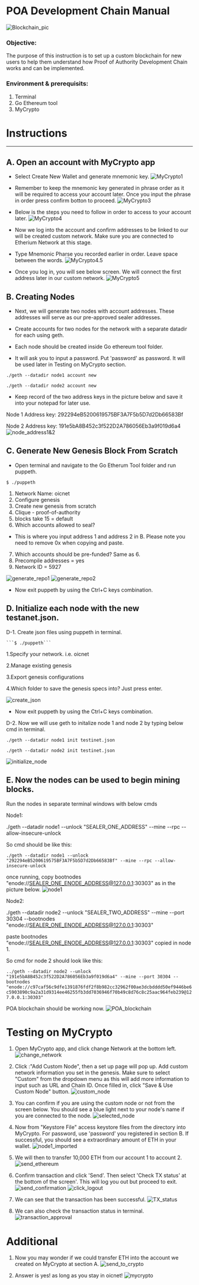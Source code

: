 # POA Development Chain Manual


![Blockchain_pic](./POA_pics/blockchain-pic.jpg)


### Objective:
The purpose of this instruction is to set up a custom blockchain for new users to help them understand how Proof of Authority Development Chain works and can be implemented.

### Environment & prerequisits:
1. Terminal 
2. Go Ethereum tool
3. MyCrypto

# Instructions
---
## A. Open an account with MyCrypto app

* Select Create New Wallet and generate mnemonic key.
![MyCrypto1](./POA_pics/MyCrypto1.png)

* Remember to keep the mnemonic key generated in phrase order as it will be required to access your account later. Once you input the phrase in order press confirm botton to proceed.
![MyCrypto3](./POA_pics/MyCrypto3.png)

* Below is the steps you need to follow in order to access to your account later.
![MyCrypto4](./POA_pics/MyCrypto4.png)

* Now we log into the account and confirm addresses to be linked to our will be created custom network. Make sure you are connected to Etherium Network at this stage. 
* Type Mnemonic Pharse you recorded earlier in order. Leave space between the words.
![MyCrypto4.5](./POA_pics/MyCrypto4.5.png)

* Once you log in, you will see below screen. We will connect the first address later in our custom network. 
![MyCrypto5](./POA_pics/MyCrypto5.png)


## B. Creating Nodes
* Next, we will generate two nodes with account addresses. These addresses will serve as our pre-approved sealer addresses.

* Create accounts for two nodes for the network with a separate datadir for each using geth.

* Each node should be created inside Go ethereum tool folder.

* It will ask you to input a password. Put 'password' as password. It will be used later in Testing on MyCrypto section.

```./geth --datadir node1 account new```

```./geth --datadir node2 account new```

* Keep record of the two address keys in the picture below and save it into your notepad for later use. 

Node 1 Address key:  292294eB5200619575BF3A7F5b5D7d2Db66583Bf

Node 2 Address key: 191e5bA8B452c3f522D2A786056Eb3a9f019d6a4
![node_address1&2](./POA_pics/node_address_1&2.png)

## C. Generate New Genesis Block From Scratch 

* Open terminal and navigate to the Go Etherum Tool folder and run puppeth.

```$ ./puppeth```

1. Network Name: oicnet
2. Configure genesis
3. Create new genesis from scratch
4. Clique - proof-of-authority
5. blocks take 15 = default
6. Which accounts allowed to seal?
* This is where you input address 1 and address 2 in B. Please note you need to remove 0x when copying and paste.
7. Which accounts should be pre-funded? Same as 6.
8. Precompile addresses = yes
9. Network ID = 5927

![generate_repo1](./POA_pics/generate_repo1.png)
![generate_repo2](./POA_pics/generate_repo2.png)

* Now exit puppeth by using the Ctrl+C keys combination.

## D. Initialize each node with the new testanet.json.

D-1. Create json files using puppeth in terminal. 

    ```$ ./puppeth```

1.Specify your network. i.e. oicnet

2.Manage existing genesis

3.Export genesis configurations

4.Which folder to save the genesis specs into? Just press enter. 

![create_json](./POA_pics/create_json.png)

* Now exit puppeth by using the Ctrl+C keys combination. 

D-2. Now we will use geth to initalize node 1 and node 2 by typing below cmd in terminal.

```./geth --datadir node1 init testinet.json```

```./geth --datadir node2 init testinet.json```

![initialize_node](./POA_pics/initialize_node.png)

## E. Now the nodes can be used to begin mining blocks.

Run the nodes in separate terminal windows with below cmds

Node1:

./geth --datadir node1 --unlock "SEALER_ONE_ADDRESS" --mine --rpc --allow-insecure-unlock

So cmd should be like this:

```./geth --datadir node1 --unlock "292294eB5200619575BF3A7F5b5D7d2Db66583Bf" --mine --rpc --allow-insecure-unlock```

once running, copy bootnodes "enode://SEALER_ONE_ENODE_ADDRESS@127.0.0.1:30303" as in the picture below.
![node1](./POA_pics/node1.png)

Node2:

./geth --datadir node2 --unlock "SEALER_TWO_ADDRESS" --mine --port 30304 --bootnodes "enode://SEALER_ONE_ENODE_ADDRESS@127.0.0.1:30303"

paste bootnodes "enode://SEALER_ONE_ENODE_ADDRESS@127.0.0.1:30303" copied in node 1.

So cmd for node 2 should look like this:

```../geth --datadir node2 --unlock "191e5bA8B452c3f522D2A786056Eb3a9f019d6a4" --mine --port 30304 --bootnodes "enode://c97caf56c9dfe1391876fdf2f8b982cc32962f00ae3dcbdddd50ef9446be6c5903890c9a2a31d9314ee46255fb3dd7036946f70b49c8d76c8c25aac964feb239@127.0.0.1:30303"```

POA blockchain should be working now.
![POA_blockchain](./POA_pics/connected_node.png)

# Testing on MyCrypto

1. Open MyCrypto app, and click change Network at the bottom left.
![change_network](./POA_pics/change_network.png)

2. Click :"Add Custom Node", then a set up page will pop up. Add custom network information you set in the genesis. Make sure to select "Custom" from the dropdown menu as this will add more information to input such as URL and Chain ID. Once filled in, click "Save & Use Custom Node" button. 
![custom_node](./POA_pics/custom_node.png)

3. You can confirm if you are using the custom node or not from the screen below. You should see a blue light next to your node's name if you are connected to the node.
![selected_node](./POA_pics/selected_node.png)

4. Now from "Keystore File" access keystore files from the directory into MyCrypto. For password, use 'password' you registered in section B. If successful, you should see a extraordinary amount of ETH in your wallet. 
![node1_imported](./POA_pics/node1_imported.png)

5. We will then to transfer 10,000 ETH from our account 1 to account 2.
![send_ethereum](./POA_pics/send_ethereum.png)

6. Confirm transaction and click 'Send'. Then select 'Check TX status' at the bottom of the screen'. This will log you out but proceed to exit.
![send_confirmation](./POA_pics/send_confirmation.png)
![click_logout](./POA_pics/click_logout.png)

7. We can see that the transaction has been successful. 
![TX_status](./POA_pics/TX_status.png)

8. We can also check the transaction status in terminal.
![transaction_approval](./POA_pics/transaction_approval.png)

# Additional 

1. Now you may wonder if we could transfer ETH into the account we created on MyCrypto at section A. 
![send_to_crypto](./POA_pics/sendto_mycrypto_acc.png)

2. Answer is yes! as long as you stay in oicnet!
![mycrypto](./POA_pics/mycrypto_acc.png)
